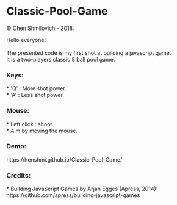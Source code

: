# Classic-Pool-Game
© Chen Shmilovich - 2018.

Hello everyone!<br><br>
The presented code is my first shot at building a javascript game.<br>
It is a two-players classic 8 ball pool game.

<h3>Keys:</h3>
* 'Q' : More shot power.<br>
* 'A' : Less shot power.<br>

<h3>Mouse:</h3>
* Left click : shoot.<br>
* Aim by moving the mouse.<br>

<h3>Demo:</h3>
https://henshmi.github.io/Classic-Pool-Game/

<h3>Credits:</h3>
* Building JavaScript Games by Arjan Egges (Apress, 2014):<br>
  https://github.com/apress/building-javascript-games


